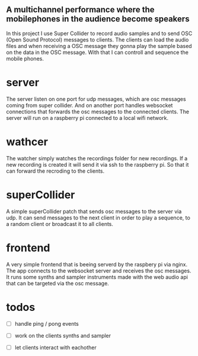 ## A multichannel performance where the mobilephones in the audience become speakers ##

In this project I use Super Collider to record audio samples and to send OSC (Open Sound Protocol) messages to clients. The clients can load the audio files and when receiving a OSC message they gonna play the sample based on the data in the OSC message. With that I can controll and sequence the mobile phones. 


# server

The server listen on one port for udp messages, which are osc messages coming from super collider. And on another port handles websocket connections that forwards the osc messages to the connected clients. The server will run on a raspberry pi connected to a local wifi network. 


# wathcer

The watcher simply watches the recordings folder for new recordings. If a new recording is created it will send it via ssh to the raspberry pi. So that it can forward the recroding to the clients.

# superCollider

A simple superCollider patch that sends osc messages to the server via udp. It can send messages to the next client in order to play a sequence, to a random client or broadcast it to all clients.

# frontend

A very simple frontend that is beeing serverd by the raspbery pi via nginx. The app connects to the websocket server and receives the osc messages. It runs some synths and sampler instruments made with the web audio api that can be targeted via the osc message. 


# todos
- [ ] handle ping / pong events
- [ ] work on the clients synths and sampler
- [ ] let clients interact with eachother

